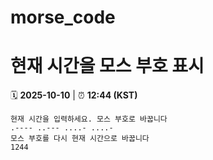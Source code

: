 # morse_code
# 현재 시간을 모스 부호 표시
<!-- MORSE_TIME_START -->
🗓️ **2025-10-10** | ⏰ **12:44 (KST)**

```
현재 시간을 입력하세요. 모스 부호로 바꿉니다
.---- ..--- ....- ....-
모스 부호를 다시 현재 시간으로 바꿉니다
1244
```
<!-- MORSE_TIME_END -->
